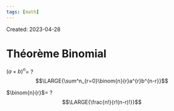 ```yaml
---
tags: [math] 
---
```

Created: 2023-04-28

# Théorème Binomial
$(a+b)^{n}$=
?
$$\LARGE{\sum^n_{r=0}\binom{n}{r}a^{r}b^{n-r}}$$
<!--SR:!2023-05-01,3,250-->

$\binom{n}{r}$=
?
$$\LARGE{\frac{n!}{r!(n-r)!}}$$
<!--SR:!2023-05-09,8,250-->